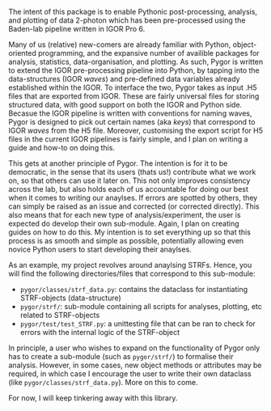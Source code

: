 The intent of this package is to enable Pythonic post-processing, analysis, and plotting of data 2-photon which has been pre-processed using the Baden-lab pipeline written in IGOR Pro 6. 

Many of us (relative) new-comers are already familiar with Python, object-oriented programming, and the expansive number of availible packages for analysis, statistics, data-organisation, and plotting. As such, Pygor is written to extend the IGOR pre-processing pipeline into Python, by tapping into the data-structures (IGOR *waves*) and pre-defined data variables already established within the IGOR. To interface the two, Pygor takes as input .H5 files that are exported from IGOR. These are fairly universal files for storing structured data, with good support on both the IGOR and Python side. Becasue the IGOR pipeline is written with conventions for naming waves, Pygor is designed to pick out certain names (aka *keys*) that correspond to IGOR *waves* from the H5 file. Moreover, customising the export script for H5 files in the current IGOR pipelines is fairly simple, and I plan on writing a guide and how-to on doing this. 

This gets at another principle of Pygor. The intention is for it to be democratic, in the sense that its users (thats us!) contribute what we work on, so that others can use it later on. This not only improves consistency across the lab, but also holds each of us accountable for doing our best when it comes to writing our anaylses. If errors are spotted by others, they can simply be raised as an issue and corrected (or corrected directly). This also means that for each new type of analysis/experiment, the user is expected do develop their own sub-module. Again, I plan on creating guides on how to do this. My intention is to set everything up so that this process is as smooth and simple as possible, potentially allowing even novice Python users to start developing their anaylses.

As an example, my project revolves around anaylsing STRFs. Hence, you will find the following directories/files that correspond to this sub-module:
- `pygor/classes/strf_data.py`: contains the dataclass for instantiating STRF-objects (data-structure)
- `pygor/strf/`: sub-module containing all scripts for analyses, plotting, etc related to STRF-objects
- `pygor/test/test_STRF.py`: a unittesting file that can be ran to check for errors with the internal logic of the STRF-object

In principle, a user who wishes to expand on the functionality of Pygor only has to create a sub-module (such as `pygor/strf/`) to formalise their analysis. However, in some cases, new object methods or attributes may be required, in which case I encourage the user to write their own dataclass (like `pygor/classes/strf_data.py`). More on this to come.

For now, I will keep tinkering away with this library.